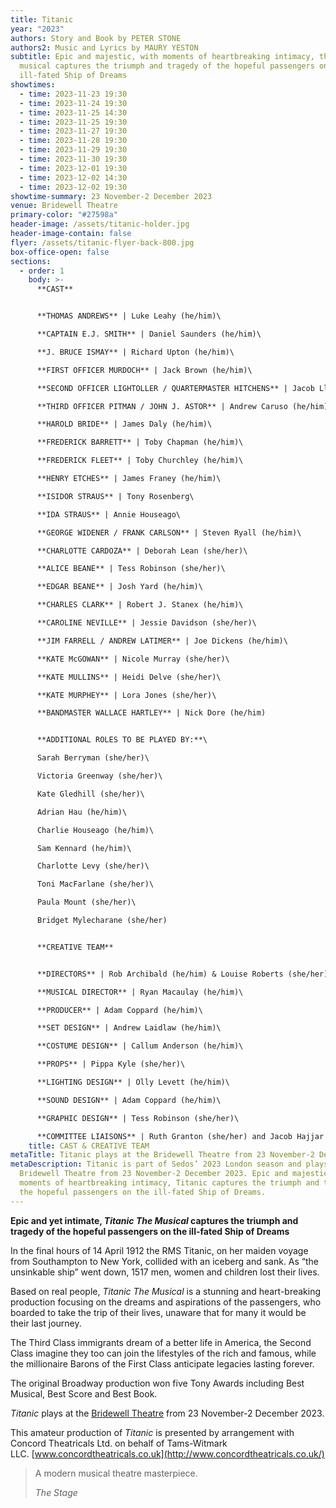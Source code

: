 ```yaml
---
title: Titanic
year: "2023"
authors: Story and Book by PETER STONE
authors2: Music and Lyrics by MAURY YESTON
subtitle: Epic and majestic, with moments of heartbreaking intimacy, this
  musical captures the triumph and tragedy of the hopeful passengers on the
  ill-fated Ship of Dreams
showtimes:
  - time: 2023-11-23 19:30
  - time: 2023-11-24 19:30
  - time: 2023-11-25 14:30
  - time: 2023-11-25 19:30
  - time: 2023-11-27 19:30
  - time: 2023-11-28 19:30
  - time: 2023-11-29 19:30
  - time: 2023-11-30 19:30
  - time: 2023-12-01 19:30
  - time: 2023-12-02 14:30
  - time: 2023-12-02 19:30
showtime-summary: 23 November-2 December 2023
venue: Bridewell Theatre
primary-color: "#27598a"
header-image: /assets/titanic-holder.jpg
header-image-contain: false
flyer: /assets/titanic-flyer-back-800.jpg
box-office-open: false
sections:
  - order: 1
    body: >-
      **CAST**


      **THOMAS ANDREWS** | Luke Leahy (he/him)\

      **CAPTAIN E.J. SMITH** | Daniel Saunders (he/him)\

      **J. BRUCE ISMAY** | Richard Upton (he/him)\

      **FIRST OFFICER MURDOCH** | Jack Brown (he/him)\

      **SECOND OFFICER LIGHTOLLER / QUARTERMASTER HITCHENS** | Jacob Lloyd (he/him)\

      **THIRD OFFICER PITMAN / JOHN J. ASTOR** | Andrew Caruso (he/him)\

      **HAROLD BRIDE** | James Daly (he/him)\

      **FREDERICK BARRETT** | Toby Chapman (he/him)\

      **FREDERICK FLEET** | Toby Churchley (he/him)\

      **HENRY ETCHES** | James Franey (he/him)\

      **ISIDOR STRAUS** | Tony Rosenberg\

      **IDA STRAUS** | Annie Houseago\

      **GEORGE WIDENER / FRANK CARLSON** | Steven Ryall (he/him)\

      **CHARLOTTE CARDOZA** | Deborah Lean (she/her)\

      **ALICE BEANE** | Tess Robinson (she/her)\

      **EDGAR BEANE** | Josh Yard (he/him)\

      **CHARLES CLARK** | Robert J. Stanex (he/him)\

      **CAROLINE NEVILLE** | Jessie Davidson (she/her)\

      **JIM FARRELL / ANDREW LATIMER** | Joe Dickens (he/him)\

      **KATE McGOWAN** | Nicole Murray (she/her)\

      **KATE MULLINS** | Heidi Delve (she/her)\

      **KATE MURPHEY** | Lora Jones (she/her)\

      **BANDMASTER WALLACE HARTLEY** | Nick Dore (he/him)


      **ADDITIONAL ROLES TO BE PLAYED BY:**\

      Sarah Berryman (she/her)\

      Victoria Greenway (she/her)\

      Kate Gledhill (she/her)\

      Adrian Hau (he/him)\

      Charlie Houseago (he/him)\

      Sam Kennard (he/him)\

      Charlotte Levy (she/her)\

      Toni MacFarlane (she/her)\

      Paula Mount (she/her)\

      Bridget Mylecharane (she/her)


      **CREATIVE TEAM**


      **DIRECTORS** | Rob Archibald (he/him) & Louise Roberts (she/her)\

      **MUSICAL DIRECTOR** | Ryan Macaulay (he/him)\

      **PRODUCER** | Adam Coppard (he/him)\

      **SET DESIGN** | Andrew Laidlaw (he/him)\

      **COSTUME DESIGN** | Callum Anderson (he/him)\

      **PROPS** | Pippa Kyle (she/her)\

      **LIGHTING DESIGN** | Olly Levett (he/him)\

      **SOUND DESIGN** | Adam Coppard (he/him)\

      **GRAPHIC DESIGN** | Tess Robinson (she/her)\

      **COMMITTEE LIAISONS** | Ruth Granton (she/her) and Jacob Hajjar (he/they)
    title: CAST & CREATIVE TEAM
metaTitle: Titanic plays at the Bridewell Theatre from 23 November-2 December 2023
metaDescription: Titanic is part of Sedos’ 2023 London season and plays at the
  Bridewell Theatre from 23 November-2 December 2023. Epic and majestic, with
  moments of heartbreaking intimacy, Titanic captures the triumph and tragedy of
  the hopeful passengers on the ill-fated Ship of Dreams.
---
```

**Epic and yet intimate, *Titanic The Musical* captures the triumph and tragedy of the hopeful passengers on the ill-fated Ship of Dreams**

In the final hours of 14 April 1912 the RMS Titanic, on her maiden voyage from Southampton to New York, collided with an iceberg and sank. As “the unsinkable ship” went down, 1517 men, women and children lost their lives.

Based on real people, *Titanic The Musical* is a stunning and heart-breaking production focusing on the dreams and aspirations of the passengers, who boarded to take the trip of their lives, unaware that for many it would be their last journey. 

The Third Class immigrants dream of a better life in America, the Second Class imagine they too can join the lifestyles of the rich and famous, while the millionaire Barons of the First Class anticipate legacies lasting forever.

The original Broadway production won five Tony Awards including Best Musical, Best Score and Best Book.

*Titanic* plays at the [Bridewell Theatre](https://sedos.co.uk/venues/bridewell) from 23 November-2 December 2023.

This amateur production of *Titanic* is presented by arrangement with Concord Theatricals Ltd. on behalf of Tams-Witmark LLC. [www.concordtheatricals.co.uk](http://www.concordtheatricals.co.uk/)

>A modern musical theatre masterpiece.
><footer><cite>The Stage</cite></footer>